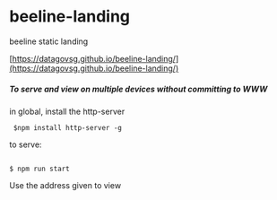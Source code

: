 # beeline-landing
beeline static landing

[https://datagovsg.github.io/beeline-landing/](https://datagovsg.github.io/beeline-landing/)

##### To serve and view on multiple devices without committing to WWW
in global, install the http-server

<pre><code> $npm install http-server -g</code></pre>

to serve:

<pre><code>
$ npm run start
</code></pre>

Use the address given to view
